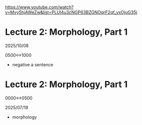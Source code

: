 https://www.youtube.com/watch?v=Mvy5hjAWeZw&list=PLUl4u3cNGP63BZGNOqrF2qf_yxOjuG35j

# Lecture 2: Morphology, Part 1

2025/10/08

0500<->1000

- negative a sentence

# Lecture 2: Morphology, Part 1

0000<->0500

2025/07/19

- morphology
